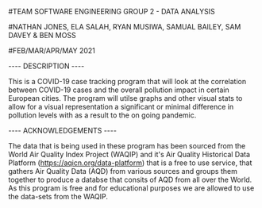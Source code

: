 #TEAM SOFTWARE ENGINEERING GROUP 2 - DATA ANALYSIS

#NATHAN JONES, ELA SALAH, RYAN MUSIWA, SAMUAL BAILEY, SAM DAVEY & BEN MOSS

#FEB/MAR/APR/MAY 2021

---- DESCRIPTION ----

This is a COVID-19 case tracking program that will look at the correlation between COVID-19 cases and the overall pollution impact in certain European cities. 
The program will utilse graphs and other visual stats to allow for a visual representation a significant or minimal difference in pollution levels with as a 
result to the on going pandemic.

---- ACKNOWLEDGEMENTS ----

The data that is being used in these program has been sourced from the World Air Quality Index Project (WAQIP) and it's Air Quality Historical Data Platform 
(https://aqicn.org/data-platform) that is a free to use service, that gathers Air Quality Data (AQD) from various sources and groups them together to produce 
a databse that consits of AQD from all over the World. As this program is free and for educational purposes we are allowed to use the data-sets from the WAQIP.
